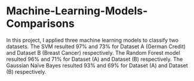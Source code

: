 # Machine-Learning-Models-Comparisons
In this project, I applied three machine learning models to  classify two datasets. The SVM resulted 97% and 73% for  Dataset A (German Credit) and Dataset B (Breast Cancer) respectively. The Random  Forest model resulted 96% and 71% for Dataset (A) and  Dataset (B) respectively. The Gaussian Naïve Bayes  resulted 93% and 69% for Dataset (A) and Dataset (B)  respectively. 
